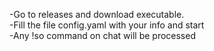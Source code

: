   -Go to releases and download executable.\
  -Fill the file config.yaml with your info and start\
  -Any !so command on chat will be processed
